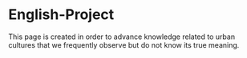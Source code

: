 # English-Project
This page is created in order to advance knowledge related to urban cultures that we frequently observe but do not know its true meaning.
